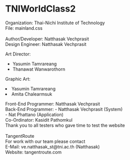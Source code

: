 # TNIWorldClass2

Organization: Thai-Nichi Institute of Technology<br />
File: mainland.css<br />
<br />
Author/Developer: Natthasak Vechprasit<br />
Design Engineer: Natthasak Vechprasit<br />
<p>
Art Director:<br />
<ul>
<li>Yasumin Tamrareang</li>
<li>Thanawat Wanwarothorn</li>
</ul>
</p>
<p>
Graphic Art:<br />
<li>Yasumin Tamrareang</li>
<li>Amita Chalearmsuk</li>
</p>
Front-End Programmer: Natthasak Vechprasit<br />
Back-End Programmer:  
- Natthasak Vechprasit (System)<br />
- Nat Phattano (Application)<br />
Co-Ordinator: Kasidit Pathomkul<br />
Thank you to all testers who gave time to test the website<br />
<br />
TangentRoute<br />
For work with our team please contact<br />
E-Mail: ve.natthasak_st@tni.ac.th (Natthasak)<br />
Website: tangentroute.com<br />
